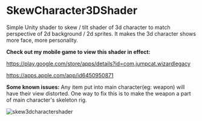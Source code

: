 # SkewCharacter3DShader
Simple Unity shader to skew / tilt shader of 3d character to match perspective of 2d background / 2d sprites. It makes the 3d character shows more face, more personality.

**Check out my mobile game to view this shader in effect:**

https://play.google.com/store/apps/details?id=com.jumpcat.wizardlegacy

https://apps.apple.com/app/id6450950871

**Some known issues:**
Any item put into main character(eg: weapon) will have their view distorted. One way to fix this is to make the weapon a part of main character's skeleton rig.

![skew3dcharactershader](https://github.com/TrongHieu90/SkewCharacter3DShader/assets/20443445/51eea3d0-69dc-43c7-b709-ad6ef3652d50)
